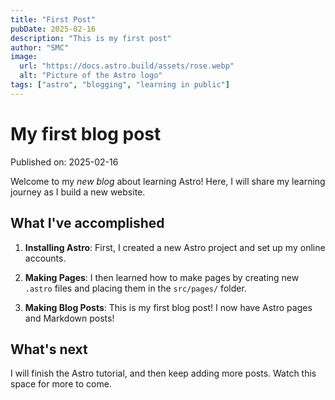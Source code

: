 ```yaml
---
title: "First Post"
pubDate: 2025-02-16
description: "This is my first post"
author: "SMC"
image:
  url: "https://docs.astro.build/assets/rose.webp"
  alt: "Picture of the Astro logo"
tags: ["astro", "blogging", "learning in public"]
---
```


# My first blog post

Published on: 2025-02-16

Welcome to my _new blog_ about learning Astro! Here, I will share my learning
journey as I build a new website.

## What I've accomplished

1. **Installing Astro**: First, I created a new Astro project and set up my
   online accounts.

2. **Making Pages**: I then learned how to make pages by creating new `.astro`
   files and placing them in the `src/pages/` folder.

3. **Making Blog Posts**: This is my first blog post! I now have Astro pages
   and Markdown posts!

## What's next

I will finish the Astro tutorial, and then keep adding more posts. Watch this
space for more to come.
